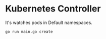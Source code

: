 # Kubernetes Controller

It's watches pods in Default namespaces.

```apple js
go run main.go create
```